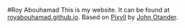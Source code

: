 #Roy Abouhamad
This is my website. It can be found at [royabouhamad.github.io](https://royabouhamad.github.io).
Based on [Pixyll](https://github.com/johnotander/pixyll) by [John Otander](http://johnotander.com).